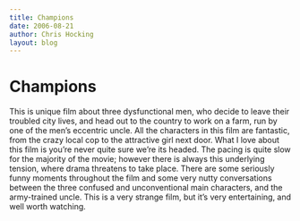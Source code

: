 ```yaml
---
title: Champions
date: 2006-08-21
author: Chris Hocking
layout: blog
---
```

# Champions

This is unique film about three dysfunctional men, who decide to leave their troubled city lives, and head out to the country to work on a farm, run by one of the men’s eccentric uncle. All the characters in this film are fantastic, from the crazy local cop to the attractive girl next door. What I love about this film is you’re never quite sure we’re its headed. The pacing is quite slow for the majority of the movie; however there is always this underlying tension, where drama threatens to take place. There are some seriously funny moments throughout the film and some very nutty conversations between the three confused and unconventional main characters, and the army-trained uncle. This is a very strange film, but it’s very entertaining, and well worth watching.